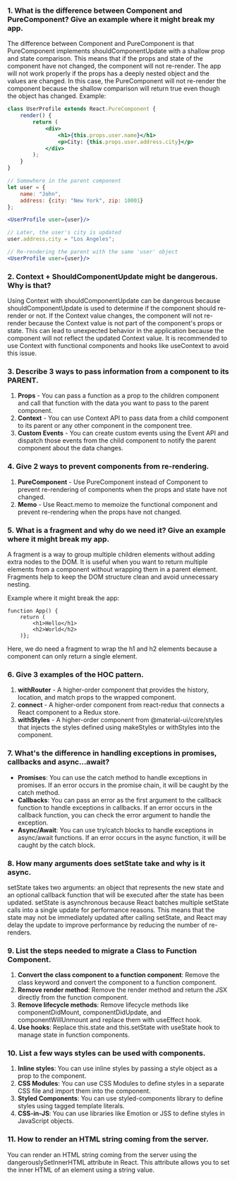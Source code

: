 ### 1. What is the difference between Component and PureComponent? Give an example where it might break my app.

The difference between Component and PureComponent is that PureComponent implements shouldComponentUpdate with a
shallow prop and state comparison. This means that if the props and state of the component have not changed, the
component will not re-render.
The app will not work properly if the props has a deeply nested object and the values are changed. In this case,
the PureComponent will not re-render the component because the shallow comparison will return true even though the
object has changed.
Example:

```jsx
class UserProfile extends React.PureComponent {
    render() {
        return (
            <div>
                <h1>{this.props.user.name}</h1>
                <p>City: {this.props.user.address.city}</p>
            </div>
        );
    }
}

// Somewhere in the parent component
let user = {
    name: "John",
    address: {city: "New York", zip: 10001}
};

<UserProfile user={user}/>

// Later, the user's city is updated
user.address.city = "Los Angeles";

// Re-rendering the parent with the same 'user' object
<UserProfile user={user}/>
```

### 2. Context + ShouldComponentUpdate might be dangerous. Why is that?

Using Context with shouldComponentUpdate can be dangerous because shouldComponentUpdate is used to determine if
the component should re-render or not. If the Context value changes, the component will not re-render because
the Context value is not part of the component's props or state. This can lead to unexpected behavior in the
application because the component will not reflect the updated Context value. It is recommended to use Context with
functional components and hooks like useContext to avoid this issue.

### 3. Describe 3 ways to pass information from a component to its PARENT.

1. **Props** - You can pass a function as a prop to the children component and call that function with the data you want
   to pass to the parent component.
2. **Context** - You can use Context API to pass data from a child component to its parent or any other component in the
   component tree.
3. **Custom Events** - You can create custom events using the Event API and dispatch those events from the child
   component to notify the parent component about the data changes.

### 4. Give 2 ways to prevent components from re-rendering.

1. **PureComponent** - Use PureComponent instead of Component to prevent re-rendering of components when the props and
   state have not changed.
2. **Memo** - Use React.memo to memoize the functional component and prevent re-rendering when the props have not
   changed.

### 5. What is a fragment and why do we need it? Give an example where it might break my app.

A fragment is a way to group multiple children elements without adding extra nodes to the DOM. It is useful when you
want to return multiple elements from a component without wrapping them in a parent element. Fragments help to keep the
DOM
structure clean and avoid unnecessary nesting.

Example where it might break the app:

```
function App() {
    return (
        <h1>Hello</h1>
        <h2>World</h2>
    )};
```

Here, we do need a fragment to wrap the h1 and h2 elements because a component can only return a single element.

### 6. Give 3 examples of the HOC pattern.

1. **withRouter** - A higher-order component that provides the history, location, and match props to the wrapped
   component.
2. **connect** - A higher-order component from react-redux that connects a React component to a Redux store.
3. **withStyles** - A higher-order component from @material-ui/core/styles that injects the styles defined using
   makeStyles or withStyles into the component.

### 7. What's the difference in handling exceptions in promises, callbacks and async...await?

- **Promises**: You can use the catch method to handle exceptions in promises. If an error occurs in the promise chain,
  it will be caught by the catch method.
- **Callbacks**: You can pass an error as the first argument to the callback function to handle exceptions in callbacks.
  If an error occurs in the callback function, you can check the error argument to handle the exception.
- **Async/Await**: You can use try/catch blocks to handle exceptions in async/await functions. If an error occurs in the
  async function, it will be caught by the catch block.

### 8. How many arguments does setState take and why is it async.

setState takes two arguments: an object that represents the new state and an optional callback function that will be
executed after the state has been updated. setState is asynchronous because React batches multiple setState calls into a
single update for performance reasons. This means that the state may not be immediately updated after calling setState,
and React may delay the update to improve performance by reducing the number of re-renders.

### 9. List the steps needed to migrate a Class to Function Component.

1. **Convert the class component to a function component**: Remove the class keyword and convert the component to a
   function component.
2. **Remove render method**: Remove the render method and return the JSX directly from the function component.
3. **Remove lifecycle methods**: Remove lifecycle methods like componentDidMount, componentDidUpdate, and
   componentWillUnmount and replace them with useEffect hook.
4. **Use hooks**: Replace this.state and this.setState with useState hook to manage state in function components.

### 10. List a few ways styles can be used with components.

1. **Inline styles**: You can use inline styles by passing a style object as a prop to the component.
2. **CSS Modules**: You can use CSS Modules to define styles in a separate CSS file and import them into the component.
3. **Styled Components**: You can use styled-components library to define styles using tagged template literals.
4. **CSS-in-JS**: You can use libraries like Emotion or JSS to define styles in JavaScript objects.

### 11. How to render an HTML string coming from the server.

You can render an HTML string coming from the server using the dangerouslySetInnerHTML attribute in React. This
attribute allows you to set the inner HTML of an element using a string value.